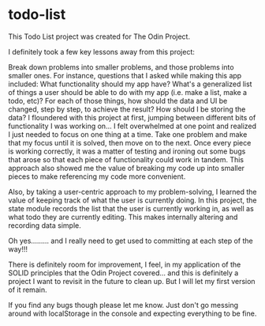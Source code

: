 # todo-list

This Todo List project was created for The Odin Project.

I definitely took a few key lessons away from this project:

Break down problems into smaller problems, and those problems into smaller ones. For instance, questions that I asked while making this app included: What functionality should my app have? What's a generalized list of things a user should be able to do with my app (i.e. make a list, make a todo, etc)? For each of those things, how should the data and UI be changed, step by step, to achieve the result? How should I be storing the data? I floundered with this project at first, jumping between different bits of functionality I was working on... I felt overwhelmed at one point and realized I just needed to focus on one thing at a time. Take one problem and make that my focus until it is solved, then move on to the next. Once every piece is working correctly, it was a matter of testing and ironing out some bugs that arose so that each piece of functionality could work in tandem. This approach also showed me the value of breaking my code up into smaller pieces to make referencing my code more convenient.

Also, by taking a user-centric approach to my problem-solving, I learned the value of keeping track of what the user is currently doing. In this project, the state module records the list that the user is currently working in, as well as what todo they are currently editing. This makes internally altering and recording data simple.

Oh yes......... and I really need to get used to committing at each step of the way!!!

There is definitely room for improvement, I feel, in my application of the SOLID principles that the Odin Project covered... and this is definitely a project I want to revisit in the future to clean up. But I will let my first version of it remain.

If you find any bugs though please let me know. Just don't go messing around with localStorage in the console and expecting everything to be fine.